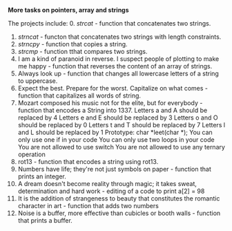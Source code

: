 **More tasks on pointers, array and strings**

The projects include:
0. _strcat_ - function that concatenates two strings.
1. _strncat_ - functon that concatenates two strings with length constraints.
2. _strncpy_ - function that copies a string.
3. _strcmp_ - function tthat compares two strings.
4. I am a kind of paranoid in reverse. I suspect people of plotting to make me happy - function that reverses the content of an array of strings.
5. Always look up - function that changes all lowercase letters of a string to uppercase.
6. Expect the best. Prepare for the worst. Capitalize on what comes - function that capitalizes all words of string.
7. Mozart composed his music not for the elite, but for everybody - function that encodes a String into 1337.
Letters a and A should be replaced by 4
Letters e and E should be replaced by 3
Letters o and O should be replaced by 0
Letters t and T should be replaced by 7
Letters l and L should be replaced by 1
Prototype: char *leet(char *);
You can only use one if in your code
You can only use two loops in your code
You are not allowed to use switch
You are not allowed to use any ternary operation
8. rot13 - function that encodes a string using rot13.
9. Numbers have life; they're not just symbols on paper - function that prints an integer.
10. A dream doesn't become reality through magic; it takes sweat, determination and hard work - editing of a code to print a[2] = 98
11. It is the addition of strangeness to beauty that constitutes the romantic character in art - function that adds two numbers
12. Noise is a buffer, more effective than cubicles or booth walls - function that prints a buffer.
